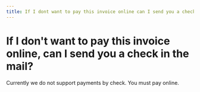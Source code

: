 ```yaml
---
title: If I dont want to pay this invoice online can I send you a check in the mail
---
```


# If I don't want to pay this invoice online, can I send you a check in the mail?

Currently we do not support payments by check. You must pay online.

